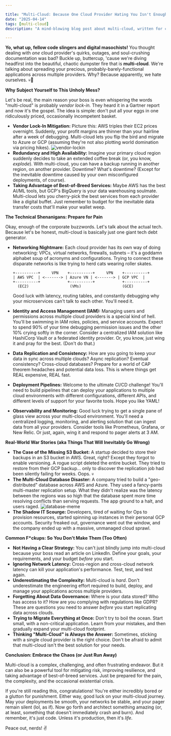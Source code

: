 ```yaml
---

title: "Multi-Cloud: Because One Cloud Provider Hating You Isn't Enough"
date: "2025-04-14"
tags: [multi-cloud]
description: "A mind-blowing blog post about multi-cloud, written for chaotic Gen Z engineers."

---
```


**Yo, what up, fellow code slingers and digital masochists!** You thought dealing with *one* cloud provider's quirks, outages, and soul-crushing documentation was bad? Buckle up, buttercup, 'cause we're diving headfirst into the beautiful, chaotic dumpster fire that is **multi-cloud**. We're talking about spreading your precious, probably-barely-functional applications across multiple providers. Why? Because apparently, we hate ourselves. 💀🙏

**Why Subject Yourself to This Unholy Mess?**

Let's be real, the main reason your boss is even whispering the words "multi-cloud" is probably *vendor lock-in.* They heard it in a Gartner report and now it's the gospel. The idea is simple: don't put all your eggs in one ridiculously priced, occasionally incompetent basket.

*   **Vendor Lock-In Mitigation:** Picture this: AWS triples their EC2 prices overnight. Suddenly, your profit margins are thinner than your hairline after a week of debugging. Multi-cloud lets you flip the bird and migrate to Azure or GCP (assuming they're not also plotting world domination via pricing hikes).
    ![vendor-lockin](https://i.imgflip.com/6u590s.jpg)
*   **Redundancy and High Availability:** Imagine your primary cloud region suddenly decides to take an extended coffee break (or, you know, *explode*). With multi-cloud, you can have a backup running in another region, on another provider. Downtime? What's downtime? (Except for the inevitable downtime caused by your own misconfigured deployments, of course).
*   **Taking Advantage of Best-of-Breed Services:** Maybe AWS has the best AI/ML tools, but GCP's BigQuery is your data warehousing soulmate. Multi-cloud lets you cherry-pick the best services from each provider like a digital buffet. Just remember to budget for the inevitable data transfer costs that'll make your wallet weep.

**The Technical Shenanigans: Prepare for Pain**

Okay, enough of the corporate buzzwords. Let's talk about the actual tech. Because let's be honest, multi-cloud is basically just one giant tech debt generator.

*   **Networking Nightmare:** Each cloud provider has its own way of doing networking: VPCs, virtual networks, firewalls, subnets – it's a goddamn alphabet soup of acronyms and configurations. Trying to connect these disparate networks is like trying to herd cats wearing roller skates.
    ```ascii
    +----------+     VPN    +----------+     VPN    +----------+
    | AWS VPC  | <-------> | Azure VN | <-------> | GCP VPC  |
    +----------+            +----------+            +----------+
      (EC2)                  (VMs)                  (GCE)
    ```
    Good luck with latency, routing tables, and constantly debugging why your microservices can't talk to each other. You'll need it.

*   **Identity and Access Management (IAM):** Managing users and permissions across multiple cloud providers is a special kind of hell. You'll be swimming in IAM roles, policies, and service accounts. Expect to spend 90% of your time debugging permission issues and the other 10% crying softly in the corner. Consider a centralized IAM solution like HashiCorp Vault or a federated identity provider. Or, you know, just wing it and pray for the best. (Don't do that.)

*   **Data Replication and Consistency:** How are you going to keep your data in sync across multiple clouds? Async replication? Eventual consistency? Cross-cloud databases? Prepare for a world of CAP theorem headaches and potential data loss. This is where things get REAL expensive, REAL fast.

*   **Deployment Pipelines:** Welcome to the ultimate CI/CD challenge! You'll need to build pipelines that can deploy your applications to multiple cloud environments with different configurations, different APIs, and different levels of support for your favorite tools. Hope you like YAML!

*   **Observability and Monitoring:** Good luck trying to get a single pane of glass view across your multi-cloud environment. You'll need a centralized logging, monitoring, and alerting solution that can ingest data from all your providers. Consider tools like Prometheus, Grafana, or New Relic. Or just, again, wing it and respond to pager alerts at 3 AM.

**Real-World War Stories (aka Things That Will Inevitably Go Wrong)**

*   **The Case of the Missing S3 Bucket:** A startup decided to store their backups in an S3 bucket in AWS. Great, right? Except they forgot to enable versioning. A rogue script deleted the entire bucket. They tried to restore from their GCP backup... only to discover the replication job had been silently failing for weeks. Oops. 💀
*   **The Multi-Cloud Database Disaster:** A company tried to build a "geo-distributed" database across AWS and Azure. They used a fancy-pants multi-master replication setup. What they didn't realize was the latency between the regions was so high that the database spent more time resolving conflicts than serving requests. The app ground to a halt, and users raged.
    ![database-meme](https://i.kym-cdn.com/photos/images/newsfeed/001/318/824/2ad.png)
*   **The Shadow IT Scourge:** Developers, tired of waiting for Ops to provision resources, started spinning up instances in their personal GCP accounts. Security freaked out, governance went out the window, and the company ended up with a massive, unmanaged cloud sprawl.

**Common F\*ckups: So You Don't Make Them (Too Often)**

*   **Not Having a Clear Strategy:** You can't just blindly jump into multi-cloud because your boss read an article on LinkedIn. Define your goals, your requirements, and your budget *before* you start.
*   **Ignoring Network Latency:** Cross-region and cross-cloud network latency can kill your application's performance. Test, test, and test again.
*   **Underestimating the Complexity:** Multi-cloud is *hard*. Don't underestimate the engineering effort required to build, deploy, and manage your applications across multiple providers.
*   **Forgetting About Data Governance:** Where is your data stored? Who has access to it? How are you complying with regulations like GDPR? These are questions you need to answer *before* you start replicating data across clouds.
*   **Trying to Migrate Everything at Once:** Don't try to boil the ocean. Start small, with a non-critical application. Learn from your mistakes, and then gradually expand your multi-cloud footprint.
*   **Thinking "Multi-Cloud" is Always the Answer:** Sometimes, sticking with a single cloud provider is the right choice. Don't be afraid to admit that multi-cloud isn't the best solution for your needs.

**Conclusion: Embrace the Chaos (or Just Run Away)**

Multi-cloud is a complex, challenging, and often frustrating endeavor. But it can also be a powerful tool for mitigating risk, improving resilience, and taking advantage of best-of-breed services. Just be prepared for the pain, the complexity, and the occasional existential crisis.

If you're still reading this, congratulations! You're either incredibly bored or a glutton for punishment. Either way, good luck on your multi-cloud journey. May your deployments be smooth, your networks be stable, and your pager remain silent (lol, as if). Now go forth and architect something amazing (or, at least, something that doesn't immediately crash and burn). And remember, it's just code. Unless it's production, then it's *life*.

Peace out, nerds! ✌️
